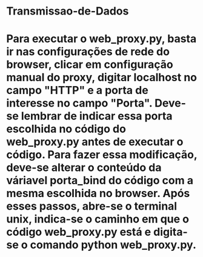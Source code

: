 # Transmissao-de-Dados
# Para executar o web_proxy.py, basta ir nas configurações de rede do browser, clicar em configuração manual do proxy, digitar localhost no campo "HTTP" e a porta de interesse no campo "Porta". Deve-se lembrar de indicar essa porta escolhida no código do web_proxy.py antes de executar o código. Para fazer essa modificação, deve-se alterar o conteúdo da váriavel porta_bind do código com a mesma escolhida no browser. Após esses passos, abre-se o terminal unix, indica-se o caminho em que o código web_proxy.py está e digita-se o comando python web_proxy.py.